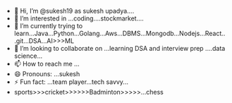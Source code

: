 - 👋 Hi, I’m @sukesh19 as sukesh upadya....
- 👀 I’m interested in ...coding....stockmarket....
- 🌱 I’m currently trying to learn...Java...Python...Golang...Aws...DBMS...Mongodb...Nodejs...React...git...DSA...AI>>>ML
- 💞️ I’m looking to collaborate on ...learning DSA and interview prep ....data science...
- 📫 How to reach me ...
- 😄 Pronouns: ...sukesh
- ⚡ Fun fact: ...team player...tech savvy...
- sports>>>cricket>>>>>>Badminton>>>>>...chess

<!---
sukesh19/sukesh19 is a ✨ special ✨ repository because its `README.md` (this file) appears on your GitHub profile.
You can click the Preview link to take a look at your changes.
--->
